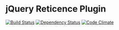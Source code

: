 # jQuery Reticence Plugin

[![Build Status](https://travis-ci.org/kawamanza/jquery-reticence.png?branch=master)](https://travis-ci.org/kawamanza/jquery-reticence)
[![Dependency Status](https://gemnasium.com/kawamanza/jquery-reticence.png)](https://gemnasium.com/kawamanza/jquery-reticence)
[![Code Climate](https://codeclimate.com/repos/527d96e77e00a4097e035e40/badges/46fbd435423b33e3dbd2/gpa.png)](https://codeclimate.com/repos/527d96e77e00a4097e035e40/feed)
